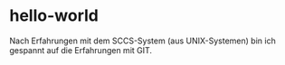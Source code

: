 # hello-world
Nach Erfahrungen mit dem SCCS-System (aus UNIX-Systemen) bin ich gespannt auf die Erfahrungen mit GIT.

